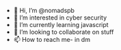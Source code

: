 - 👋 Hi, I’m @nomadspb
- 👀 I’m interested in cyber security
- 🌱 I’m currently learning javascript
- 💞️ I’m looking to collaborate on stuff
- 📫 How to reach me- in dm

<!---
nomadspb/nomadspb is a ✨ special ✨ repository because its `README.md` (this file) appears on your GitHub profile.
You can click the Preview link to take a look at your changes.
--->
